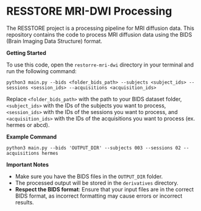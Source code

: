 # RESSTORE MRI-DWI Processing

The RESSTORE project is a processing pipeline for MRI diffusion data. This repository contains the code to process MRI diffusion data using the BIDS (Brain Imaging Data Structure) format.

**Getting Started**

To use this code, open the `restorre-mri-dwi` directory in your terminal and run the following command:
```
python3 main.py --bids <folder_bids_path> --subjects <subject_ids> --sessions <session_ids> --acquisitions <acquisition_ids>
```
Replace `<folder_bids_path>` with the path to your BIDS dataset folder, `<subject_ids>` with the IDs of the subjects you want to process, `<session_ids>` with the IDs of the sessions you want to process, and `<acquisition_ids>` with the IDs of the acquisitions you want to process (ex. hermes or abcd).

**Example Command**
```
python3 main.py --bids 'OUTPUT_DIR' --subjects 003 --sessions 02 --acquisitions hermes
```
**Important Notes**

* Make sure you have the BIDS files in the `OUTPUT_DIR` folder.
* The processed output will be stored in the `derivatives` directory.
* **Respect the BIDS format**: Ensure that your input files are in the correct BIDS format, as incorrect formatting may cause errors or incorrect results.

